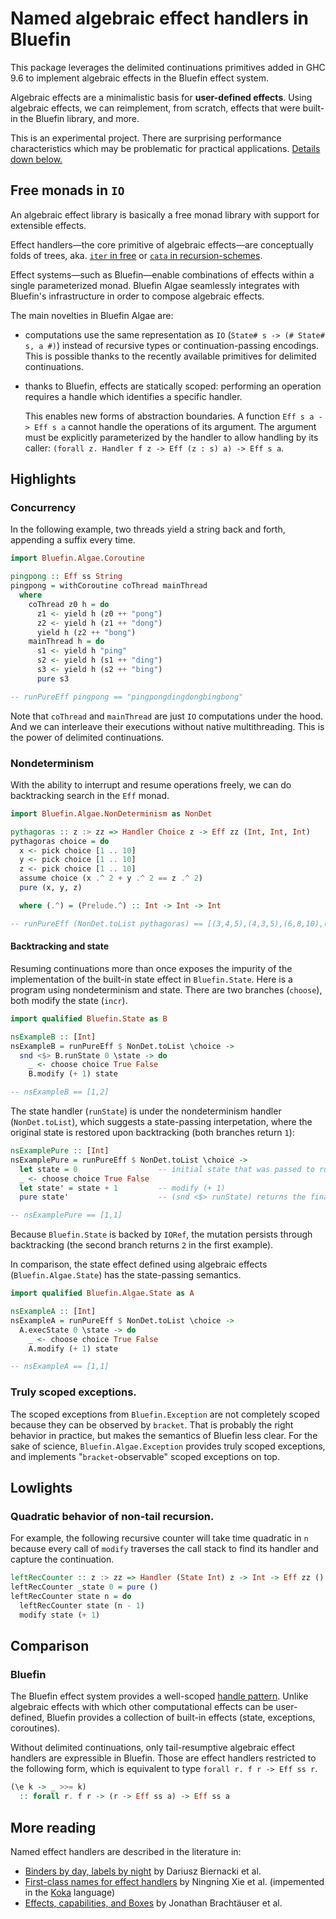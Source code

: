 Named algebraic effect handlers in Bluefin
==========================================

This package leverages the delimited continuations primitives added in
GHC 9.6 to implement algebraic effects in the Bluefin effect system.

Algebraic effects are a minimalistic basis for **user-defined effects**.
Using algebraic effects, we can reimplement, from scratch, effects that
were built-in the Bluefin library, and more.

This is an experimental project. There are surprising performance
characteristics which may be problematic for practical applications.
[Details down below.](#quadratic-behavior-of-non-tail-recursion)

## Free monads in `IO`

An algebraic effect library is basically a free monad library with support for
extensible effects.

Effect handlers—the core primitive of algebraic effects—are conceptually
folds of trees, aka.
[`iter` in free](https://hackage.haskell.org/package/free-5.2/docs/Control-Monad-Free.html)
or [`cata` in recursion-schemes](https://hackage.haskell.org/package/recursion-schemes-5.2.2.5/docs/Data-Functor-Foldable.html#v:cata).

Effect systems—such as Bluefin—enable combinations of effects within a
single parameterized monad. Bluefin Algae seamlessly integrates with Bluefin's
infrastructure in order to compose algebraic effects.

The main novelties in Bluefin Algae are:

- computations use the same representation as `IO` (`State# s -> (# State# s, a #)`)
  instead of recursive types or continuation-passing encodings.
  This is possible thanks to the recently available primitives for delimited
  continuations.

- thanks to Bluefin, effects are statically scoped: performing an operation
  requires a handle which identifies a specific handler.

  This enables new forms of abstraction boundaries.
  A function `Eff s a -> Eff s a` cannot handle the operations of its argument.
  The argument must be explicitly parameterized by the handler to allow
  handling by its caller: `(forall z. Handler f z -> Eff (z : s) a) -> Eff s a`.

## Highlights

### Concurrency

In the following example, two threads yield a string back and forth, appending
a suffix every time.

```haskell
import Bluefin.Algae.Coroutine

pingpong :: Eff ss String
pingpong = withCoroutine coThread mainThread
  where
    coThread z0 h = do
      z1 <- yield h (z0 ++ "pong")
      z2 <- yield h (z1 ++ "dong")
      yield h (z2 ++ "bong")
    mainThread h = do
      s1 <- yield h "ping"
      s2 <- yield h (s1 ++ "ding")
      s3 <- yield h (s2 ++ "bing")
      pure s3

-- runPureEff pingpong == "pingpongdingdongbingbong"
```

Note that `coThread` and `mainThread` are just `IO` computations under the hood.
And we can interleave their executions without native multithreading. This is the
power of delimited continuations.

### Nondeterminism

With the ability to interrupt and resume operations freely, we can do
backtracking search in the `Eff` monad.

```haskell
import Bluefin.Algae.NonDeterminism as NonDet

pythagoras :: z :> zz => Handler Choice z -> Eff zz (Int, Int, Int)
pythagoras choice = do
  x <- pick choice [1 .. 10]
  y <- pick choice [1 .. 10]
  z <- pick choice [1 .. 10]
  assume choice (x .^ 2 + y .^ 2 == z .^ 2)
  pure (x, y, z)

  where (.^) = (Prelude.^) :: Int -> Int -> Int

-- runPureEff (NonDet.toList pythagoras) == [(3,4,5),(4,3,5),(6,8,10),(8,6,10)]
```

#### Backtracking and state

Resuming continuations more than once exposes the impurity of the
implementation of the built-in state effect in `Bluefin.State`.
Here is a program using nondeterminism and state. There are two branches
(`choose`), both modify the state (`incr`).

```haskell
import qualified Bluefin.State as B

nsExampleB :: [Int]
nsExampleB = runPureEff $ NonDet.toList \choice ->
  snd <$> B.runState 0 \state -> do
    _ <- choose choice True False
    B.modify (+ 1) state

-- nsExampleB == [1,2]
```

The state handler (`runState`) is under the nondeterminism handler
(`NonDet.toList`), which suggests a state-passing interpetation, where the
original state is restored upon backtracking (both branches return `1`):

```haskell
nsExamplePure :: [Int]
nsExamplePure = runPureEff $ NonDet.toList \choice ->
  let state = 0                  -- initial state that was passed to runState
  _ <- choose choice True False
  let state' = state + 1         -- modify (+ 1)
  pure state'                    -- (snd <$> runState) returns the final state

-- nsExamplePure == [1,1]
```

Because `Bluefin.State` is backed by `IORef`, the mutation persists
through backtracking (the second branch returns `2` in the first example).

In comparison, the state effect defined using algebraic effects
(`Bluefin.Algae.State`) has the state-passing semantics.

```haskell
import qualified Bluefin.Algae.State as A

nsExampleA :: [Int]
nsExampleA = runPureEff $ NonDet.toList \choice ->
  A.execState 0 \state -> do
    _ <- choose choice True False
    A.modify (+ 1) state

-- nsExampleA == [1,1]
```

### Truly scoped exceptions.

The scoped exceptions from `Bluefin.Exception` are not completely scoped because
they can be observed by `bracket`. That is probably the right behavior in practice,
but makes the semantics of Bluefin less clear. For the sake of science,
`Bluefin.Algae.Exception` provides truly scoped exceptions, and implements
"`bracket`-observable" scoped exceptions on top.

## Lowlights

### Quadratic behavior of non-tail recursion.

For example, the following recursive counter will take time quadratic in `n`
because every call of `modify` traverses the call stack to find its handler
and capture the continuation.

```haskell
leftRecCounter :: z :> zz => Handler (State Int) z -> Int -> Eff zz ()
leftRecCounter _state 0 = pure ()
leftRecCounter state n = do
  leftRecCounter state (n - 1)
  modify state (+ 1)
```

## Comparison

### Bluefin

The Bluefin effect system provides a well-scoped [handle pattern][handle].
Unlike algebraic effects with which other computational effects can be
user-defined, Bluefin provides a collection of built-in effects
(state, exceptions, coroutines).

Without delimited continuations, only tail-resumptive algebraic effect handlers
are expressible in Bluefin. Those are effect handlers restricted to the
following form, which is equivalent to type `forall r. f r -> Eff ss r`.

```haskell
(\e k -> _ >>= k)
  :: forall r. f r -> (r -> Eff ss a) -> Eff ss a
```

[handle]: https://jaspervdj.be/posts/2018-03-08-handle-pattern.html

## More reading

Named effect handlers are described in the literature in:

- [Binders by day, labels by night](https://maciejpirog.github.io/papers/binders-labels.pdf)
    by Dariusz Biernacki et al.
- [First-class names for effect handlers](https://www.microsoft.com/en-us/research/uploads/prod/2021/05/namedh-tr.pdf)
    by Ningning Xie et al. (impemented in the [Koka](https://koka-lang.github.io/koka/doc/index.html) language)
- [Effects, capabilities, and Boxes](https://dl.acm.org/doi/pdf/10.1145/3527320)
    by Jonathan Brachtäuser et al.
